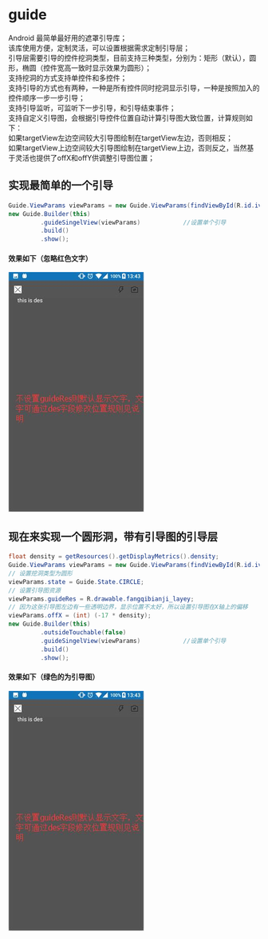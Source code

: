 # guide
Android 最简单最好用的遮罩引导库；  
该库使用方便，定制灵活，可以设置根据需求定制引导层；  
引导层需要引导的控件挖洞类型，目前支持三种类型，分别为：矩形（默认），圆形，椭圆（控件宽高一致时显示效果为圆形）；  
支持挖洞的方式支持单控件和多控件；    
支持引导的方式也有两种，一种是所有控件同时挖洞显示引导，一种是按照加入的控件顺序一步一步引导；    
支持引导监听，可监听下一步引导，和引导结束事件；  
支持自定义引导图，会根据引导控件位置自动计算引导图大致位置，计算规则如下：  
如果targetView左边空间较大引导图绘制在targetView左边，否则相反；  
如果targetView上边空间较大引导图绘制在targetView上边，否则反之，当然基于灵活也提供了offX和offY供调整引导图位置；       
## 实现最简单的一个引导
```java
Guide.ViewParams viewParams = new Guide.ViewParams(findViewById(R.id.ivBack));
new Guide.Builder(this)
         .guideSingelView(viewParams)            //设置单个引导
         .build()
         .show();
```
#### 效果如下（忽略红色文字）
![Screenshot](https://github.com/15018777629/guide/blob/master/screens/screenshot1.jpg)
## 现在来实现一个圆形洞，带有引导图的引导层
```java
float density = getResources().getDisplayMetrics().density;
Guide.ViewParams viewParams = new Guide.ViewParams(findViewById(R.id.ivBack));
// 设置挖洞类型为圆形
viewParams.state = Guide.State.CIRCLE;
// 设置引导图资源
viewParams.guideRes = R.drawable.fangqibianji_layey;
// 因为这张引导图左边有一些透明边界，显示位置不太好，所以设置引导图在X轴上的偏移
viewParams.offX = (int) (-17 * density);
new Guide.Builder(this)
         .outsideTouchable(false)
         .guideSingelView(viewParams)            //设置单个引导
         .build()
         .show();
```
#### 效果如下（绿色的为引导图）
![Screenshot](https://github.com/15018777629/guide/blob/master/screens/screenshot1.jpg)
